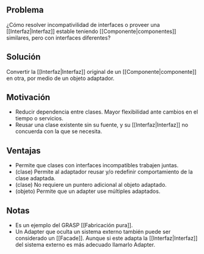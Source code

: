 ## Problema
¿Cómo resolver incompativilidad de interfaces o proveer una [[Interfaz|Interfaz]] estable teniendo [[Componente|componentes]] similares, pero con interfaces diferentes?

## Solución
Convertir la [[Interfaz|Interfaz]] original de un [[Componente|componente]] en otra, por medio de un objeto adaptador.

## Motivación
- Reducir dependencia entre clases. Mayor flexibilidad ante cambios en el tiempo o servicios.
- Reusar una clase existente sin su fuente, y su [[Interfaz|Interfaz]] no concuerda con la que se necesita.

## Ventajas
- Permite que clases con interfaces incompatibles trabajen juntas.
- (clase) Permite al adaptador reusar y/o redefinir comportamiento de la clase adaptada.
- (clase) No requiere un puntero adicional al objeto adaptado.
- (objeto) Permite que un adapter use múltiples adaptados.

## Notas
- Es un ejemplo del GRASP [[Fabricación pura]].
- Un Adapter que oculta un sistema externo también puede ser considerado un [[Facade]]. Aunque si este adapta la [[Interfaz|Interfaz]] del sistema externo es más adecuado llamarlo Adapter.